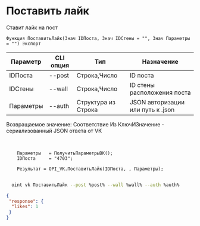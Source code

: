 ﻿---
sidebar_position: 1
---

# Поставить лайк
 Ставит лайк на пост



`Функция ПоставитьЛайк(Знач IDПоста, Знач IDСтены = "", Знач Параметры = "") Экспорт`

  | Параметр | CLI опция | Тип | Назначение |
  |-|-|-|-|
  | IDПоста | --post | Строка,Число | ID поста |
  | IDСтены | --wall | Строка,Число | ID стены расположения поста |
  | Параметры | --auth | Структура из Строка | JSON авторизации или путь к .json |

  
  Возвращаемое значение:   Соответствие Из КлючИЗначение - сериализованный JSON ответа от VK

<br/>




```bsl title="Пример кода"
    Параметры   = ПолучитьПараметрыВК();
    IDПоста     = "4703";

    Результат = OPI_VK.ПоставитьЛайк(IDПоста, , Параметры);
```



```sh title="Пример команды CLI"
    
  oint vk ПоставитьЛайк --post %post% --wall %wall% --auth %auth%

```

```json title="Результат"
{
 "response": {
  "likes": 1
 }
}
```
